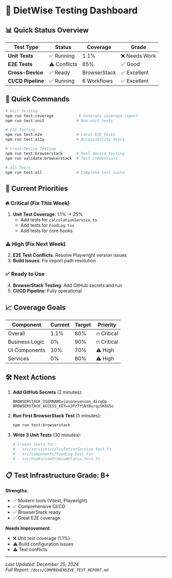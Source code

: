 # 🧪 DietWise Testing Dashboard

## 📊 Quick Status Overview

| Test Type | Status | Coverage | Grade |
|-----------|--------|----------|-------|
| **Unit Tests** | ✅ Running | 1.1% | ❌ Needs Work |
| **E2E Tests** | ⚠️ Conflicts | 85% | ✅ Good |
| **Cross-Device** | ✅ Ready | BrowserStack | ✅ Excellent |
| **CI/CD Pipeline** | ✅ Running | 6 Workflows | ✅ Excellent |

## 🚀 Quick Commands

```bash
# Unit Testing
npm run test:coverage           # Generate coverage report
npm run test:unit              # Run unit tests

# E2E Testing  
npm run test:e2e               # Local E2E tests
npm run test:a11y              # Accessibility tests

# Cross-Device Testing
npm run test:browserstack      # Real device testing
npm run validate:browserstack  # Test credentials

# All Tests
npm run test:all               # Complete test suite
```

## 🎯 Current Priorities

### 🔥 Critical (Fix This Week)
1. **Unit Test Coverage**: 1.1% → 25%
   - Add tests for `calculationService.ts`
   - Add tests for `FoodLog.tsx`
   - Add tests for core hooks

### ⚠️ High (Fix Next Week)
2. **E2E Test Conflicts**: Resolve Playwright version issues
3. **Build Issues**: Fix import path resolution

### ✅ Ready to Use
4. **BrowserStack Testing**: Add GitHub secrets and run
5. **CI/CD Pipeline**: Fully operational

## 📈 Coverage Goals

| Component | Current | Target | Priority |
|-----------|---------|--------|----------|
| Overall | 1.1% | 80% | 🔥 Critical |
| Business Logic | 0% | 90% | 🔥 Critical |
| UI Components | 10% | 70% | ⚠️ High |
| Services | 0% | 80% | ⚠️ High |

## 🛠 Next Actions

1. **Add GitHub Secrets** (2 minutes):
   ```
   BROWSERSTACK_USERNAME=jasonevenson_4icqQp
   BROWSERSTACK_ACCESS_KEY=xJPz7rSNtBurqz5K6G5c
   ```

2. **Run First BrowserStack Test** (5 minutes):
   ```bash
   npm run test:browserstack
   ```

3. **Write 3 Unit Tests** (30 minutes):
   ```bash
   # Create tests for:
   # - src/services/calculationService.test.ts
   # - src/components/FoodLog.test.tsx  
   # - src/hooks/usePremiumStatus.test.ts
   ```

## 📋 Test Infrastructure Grade: **B+**

**Strengths**:
- ✅ Modern tools (Vitest, Playwright)
- ✅ Comprehensive CI/CD
- ✅ BrowserStack ready
- ✅ Great E2E coverage

**Needs Improvement**:
- ❌ Unit test coverage (1.1%)
- ⚠️ Build configuration issues
- ⚠️ Test conflicts

---
*Last Updated: December 25, 2024*  
*Full Report: `/docs/COMPREHENSIVE_TEST_REPORT.md`*
